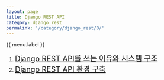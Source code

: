 ```yaml
---
layout: page
title: Django REST API
category: django_rest
permalink: '/category/django_rest/0/'
---
```


<p class="menu-label">{{ menu.label }}</p>
<ol class="menu-list">
    <li><a style="font-size:20px" href="/category/django_rest/1/">Django REST API를 쓰는 이유와 시스템 구조</a></li>
    <li><a style="font-size:20px" href="/category/django_rest/2/">Django REST API 환경 구축</a></li>   
</ol>